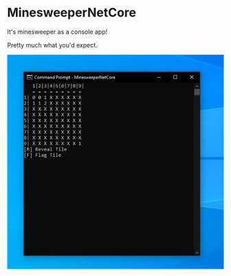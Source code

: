 # MinesweeperNetCore
It's minesweeper as a console app!

Pretty much what you'd expect.

![Minesweeper game board with revealed tiles on top left and bottom right of board](Assets/pic1.jpg)
